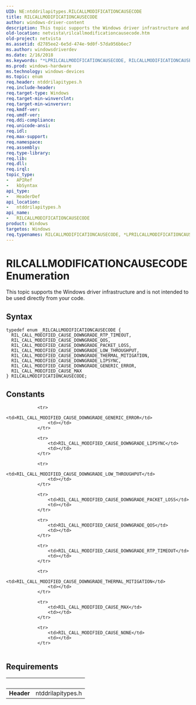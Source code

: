 ```yaml
---
UID: NE:ntddrilapitypes.RILCALLMODIFICATIONCAUSECODE
title: RILCALLMODIFICATIONCAUSECODE
author: windows-driver-content
description: This topic supports the Windows driver infrastructure and is not intended to be used directly from your code.
old-location: netvista\rilcallmodificationcausecode.htm
old-project: netvista
ms.assetid: d2785ee2-6e5d-474e-9d0f-57da956b6ec7
ms.author: windowsdriverdev
ms.date: 2/16/2018
ms.keywords: "*LPRILCALLMODIFICATIONCAUSECODE, RILCALLMODIFICATIONCAUSECODE, RILCALLMODIFICATIONCAUSECODE enumeration [Network Drivers Starting with Windows Vista], RIL_CALL_MODIFIED_CAUSE_DOWNGRADE_GENERIC_ERROR, RIL_CALL_MODIFIED_CAUSE_DOWNGRADE_LIPSYNC, RIL_CALL_MODIFIED_CAUSE_DOWNGRADE_LOW_THROUGHPUT, RIL_CALL_MODIFIED_CAUSE_DOWNGRADE_PACKET_LOSS, RIL_CALL_MODIFIED_CAUSE_DOWNGRADE_QOS, RIL_CALL_MODIFIED_CAUSE_DOWNGRADE_RTP_TIMEOUT, RIL_CALL_MODIFIED_CAUSE_DOWNGRADE_THERMAL_MITIGATION, RIL_CALL_MODIFIED_CAUSE_MAX, netvista.rilcallmodificationcausecode, ntddrilapitypes/RILCALLMODIFICATIONCAUSECODE, ntddrilapitypes/RIL_CALL_MODIFIED_CAUSE_DOWNGRADE_GENERIC_ERROR, ntddrilapitypes/RIL_CALL_MODIFIED_CAUSE_DOWNGRADE_LIPSYNC, ntddrilapitypes/RIL_CALL_MODIFIED_CAUSE_DOWNGRADE_LOW_THROUGHPUT, ntddrilapitypes/RIL_CALL_MODIFIED_CAUSE_DOWNGRADE_PACKET_LOSS, ntddrilapitypes/RIL_CALL_MODIFIED_CAUSE_DOWNGRADE_QOS, ntddrilapitypes/RIL_CALL_MODIFIED_CAUSE_DOWNGRADE_RTP_TIMEOUT, ntddrilapitypes/RIL_CALL_MODIFIED_CAUSE_DOWNGRADE_THERMAL_MITIGATION, ntddrilapitypes/RIL_CALL_MODIFIED_CAUSE_MAX"
ms.prod: windows-hardware
ms.technology: windows-devices
ms.topic: enum
req.header: ntddrilapitypes.h
req.include-header: 
req.target-type: Windows
req.target-min-winverclnt: 
req.target-min-winversvr: 
req.kmdf-ver: 
req.umdf-ver: 
req.ddi-compliance: 
req.unicode-ansi: 
req.idl: 
req.max-support: 
req.namespace: 
req.assembly: 
req.type-library: 
req.lib: 
req.dll: 
req.irql: 
topic_type:
-	APIRef
-	kbSyntax
api_type:
-	HeaderDef
api_location:
-	ntddrilapitypes.h
api_name:
-	RILCALLMODIFICATIONCAUSECODE
product: Windows
targetos: Windows
req.typenames: RILCALLMODIFICATIONCAUSECODE, *LPRILCALLMODIFICATIONCAUSECODE
---
```


# RILCALLMODIFICATIONCAUSECODE Enumeration
This topic supports the Windows driver infrastructure and is not intended to be used directly from your code.

## Syntax
````
typedef enum _RILCALLMODIFICATIONCAUSECODE { 
  RIL_CALL_MODIFIED_CAUSE_DOWNGRADE_RTP_TIMEOUT,
  RIL_CALL_MODIFIED_CAUSE_DOWNGRADE_QOS,
  RIL_CALL_MODIFIED_CAUSE_DOWNGRADE_PACKET_LOSS,
  RIL_CALL_MODIFIED_CAUSE_DOWNGRADE_LOW_THROUGHPUT,
  RIL_CALL_MODIFIED_CAUSE_DOWNGRADE_THERMAL_MITIGATION,
  RIL_CALL_MODIFIED_CAUSE_DOWNGRADE_LIPSYNC,
  RIL_CALL_MODIFIED_CAUSE_DOWNGRADE_GENERIC_ERROR,
  RIL_CALL_MODIFIED_CAUSE_MAX
} RILCALLMODIFICATIONCAUSECODE;
````

## Constants

<table>
            
                <tr>
                    <td>RIL_CALL_MODIFIED_CAUSE_DOWNGRADE_GENERIC_ERROR</td>
                    <td></td>
                </tr>
            
                <tr>
                    <td>RIL_CALL_MODIFIED_CAUSE_DOWNGRADE_LIPSYNC</td>
                    <td></td>
                </tr>
            
                <tr>
                    <td>RIL_CALL_MODIFIED_CAUSE_DOWNGRADE_LOW_THROUGHPUT</td>
                    <td></td>
                </tr>
            
                <tr>
                    <td>RIL_CALL_MODIFIED_CAUSE_DOWNGRADE_PACKET_LOSS</td>
                    <td></td>
                </tr>
            
                <tr>
                    <td>RIL_CALL_MODIFIED_CAUSE_DOWNGRADE_QOS</td>
                    <td></td>
                </tr>
            
                <tr>
                    <td>RIL_CALL_MODIFIED_CAUSE_DOWNGRADE_RTP_TIMEOUT</td>
                    <td></td>
                </tr>
            
                <tr>
                    <td>RIL_CALL_MODIFIED_CAUSE_DOWNGRADE_THERMAL_MITIGATION</td>
                    <td></td>
                </tr>
            
                <tr>
                    <td>RIL_CALL_MODIFIED_CAUSE_MAX</td>
                    <td></td>
                </tr>
            
                <tr>
                    <td>RIL_CALL_MODIFIED_CAUSE_NONE</td>
                    <td></td>
                </tr>
</table>


## Requirements
| &nbsp; | &nbsp; |
| ---- |:---- |
| **Header** | ntddrilapitypes.h |